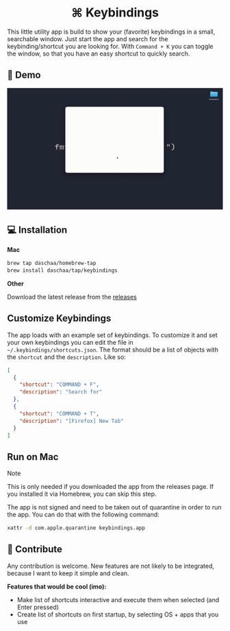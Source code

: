 <h1 align="center">⌘ Keybindings</h1>

This little utility app is build to show your (favorite) keybindings in a small, searchable window. Just start the app
and search for the keybinding/shortcut you are looking for. With `Command + K` you can toggle the window, so that
you have an easy shortcut to quickly search.

<h2>📸 Demo</h2>

![Showcase](docs/demo.gif)

<h2>💻 Installation</h2>

**Mac**

```bash
brew tap daschaa/homebrew-tap
brew install daschaa/tap/keybindings
```

**Other**

Download the latest release from the [releases](https://github.com/daschaa/keybindings/releases/latest)

<h2>Customize Keybindings</h2>

The app loads with an example set of keybindings. To customize it and set your own keybindings you can edit the file
in `~/.keybindings/shortcuts.json`. The format should be a list of objects with the `shortcut` and the `description`.
Like so:

```json
[
  {
    "shortcut": "COMMAND + F",
    "description": "Search for"
  },
  {
    "shortcut": "COMMAND + T",
    "description": "[Firefox] New Tab"
  }
]
```

<h2>Run on Mac</h2>

> [!NOTE]  
> This is only needed if you downloaded the app from the releases page. If you installed it via Homebrew, you can skip this step.

The app is not signed and need to be taken out of quarantine in order to run the app. You can do that with the
following command:

```bash
xattr -d com.apple.quarantine keybindings.app
```

<h2>👯 Contribute</h2>

Any contribution is welcome. New features are not likely to be integrated, because I want to keep it simple and clean.

**Features that would be cool (imo):**

- Make list of shortcuts interactive and execute them when selected (and Enter pressed)
- Create list of shortcuts on first startup, by selecting OS + apps that you use